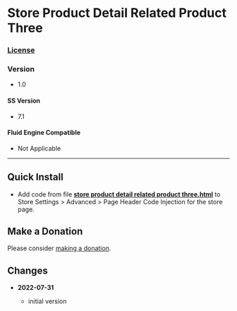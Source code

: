 # Store Product Detail Related Product Three

### [License][99]

### Version

  * 1.0

#### SS Version

  * 7.1

#### Fluid Engine Compatible

  * Not Applicable

---

## Quick Install

* Add code from file **[store product detail related product three.html][1]** to
  Store Settings > Advanced > Page Header Code Injection for the store page.

## Make a Donation

Please consider [making a donation][2].

## Changes

<!-- * **2022-03-10**

  * fix for hiding items in product grid
  * bumped version to 0.1d1
  -->
* **2022-07-31**

  * initial version

[1]: store%20product%20detail%20related%20product%20three.html#L1
[2]: https://github.com/tomsWebConsulting/twcsl#make-a-donation
[99]: https://github.com/tomsWebConsulting/twcsl/blob/main/LICENSE.txt#L1
